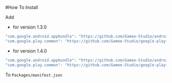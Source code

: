 #How To Install

Add 

- for version 1.3.0

```csharp
"com.google.android.appbundle": "https://github.com/Gamee-Studio/android-app-bundle.git?path=Assets/_Root#1.3.0",
"com.google.play.common": "https://github.com/Gamee-Studio/google-play-common.git?path=Assets/_Root#1.3.0",
```

- for version 1.4.0

```cs
"com.google.android.appbundle": "https://github.com/Gamee-Studio/android-app-bundle.git?path=Assets/_Root#1.4.0",
"com.google.play.common": "https://github.com/Gamee-Studio/google-play-common.git?path=Assets/_Root#1.4.0",
```

To `Packages/manifest.json`